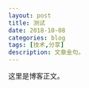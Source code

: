 ```yaml
---
layout: post
title: 测试
date: 2018-10-08
categories: blog
tags: [技术,分享]
description: 文章金句。
---
```


这里是博客正文。
